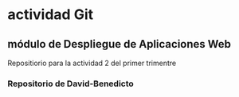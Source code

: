 # actividad Git
## módulo de Despliegue de Aplicaciones Web
Repositiorio para la actividad 2 del primer trimentre
### Repositorio de David-Benedicto
